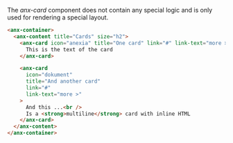 The *anx-card* component does not contain any special logic and is only used for rendering a special layout.

```html
<anx-container>
  <anx-content title="Cards" size="h2">
    <anx-card icon="anexia" title="One card" link="#" link-text="more >">
      This is the text of the card
    </anx-card>

    <anx-card
      icon="dokument"
      title="And another card"
      link="#"
      link-text="more >"
    >
      And this ...<br />
      Is a <strong>multiline</strong> card with inline HTML
    </anx-card>
  </anx-content>
</anx-container>
```